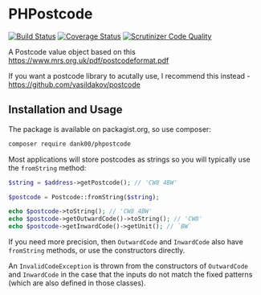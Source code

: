# PHPostcode

[![Build Status](https://travis-ci.org/dank00/PHPostcode.svg?branch=master)](https://travis-ci.org/dank00/PHPostcode)
[![Coverage Status](https://coveralls.io/repos/github/dank00/PHPostcode/badge.svg?branch=master)](https://coveralls.io/github/dank00/PHPostcode?branch=coveralls)
[![Scrutinizer Code Quality](https://scrutinizer-ci.com/g/dank00/PHPostcode/badges/quality-score.png?b=master)](https://scrutinizer-ci.com/g/dank00/PHPostcode/?branch=master)

A Postcode value object based on this https://www.mrs.org.uk/pdf/postcodeformat.pdf

If you want a postcode library to acutally use, I recommend this instead - https://github.com/vasildakov/postcode

## Installation and Usage

The package is available on packagist.org, so use composer:

```bash
composer require dank00/phpostcode
```

Most applications will store postcodes as strings so you will typically use the `fromString` method:

```php
$string = $address->getPostcode(); // 'CW8 4BW'

$postcode = Postcode::fromString($string);

echo $postcode->toString(); // 'CW8 4BW'
echo $postcode->getOutwardCode()->toString(); // 'CW8'
echo $postcode->getInwardCode()->getUnit(); // `BW`
```

If you need more precision, then `OutwardCode` and `InwardCode` also have `fromString` methods, or use the constructors directly.

An `InvalidCodeException` is thrown from the constructors of `OutwardCode` and `InwardCode` in the case that the inputs do not match the fixed patterns (which are also defined in those classes).
